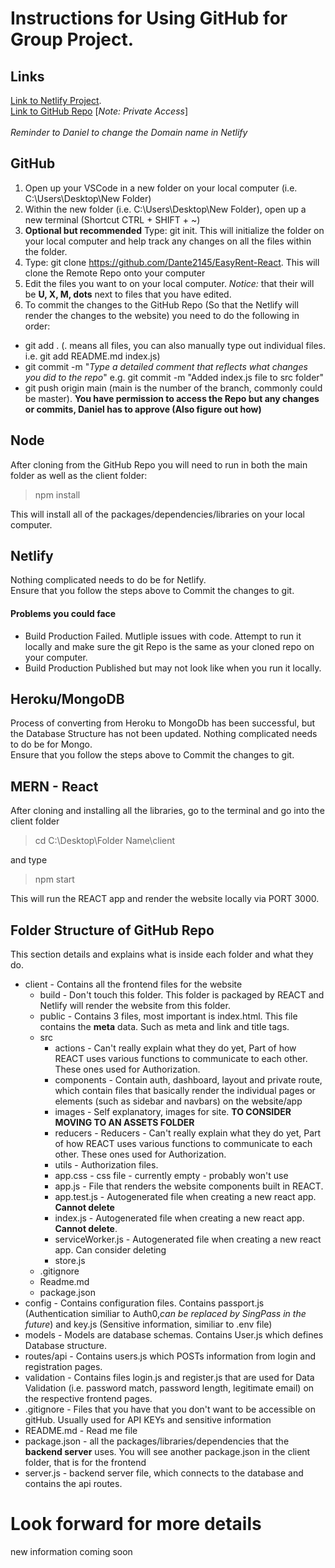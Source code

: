 # Instructions for Using GitHub for Group Project. <br>
## Links
[Link to Netlify Project](https://darling-longma-e101b4.netlify.app/dashboard).<br>
[Link to GitHub Repo](https://github.com/Dante2145/EasyRent-React) [<em>Note: Private Access</em>]<br>
<br>
<em> Reminder to Daniel to change the Domain name in Netlify </em>

## GitHub
1. Open up your VSCode in a new folder on your local computer (i.e. C:\Users\Desktop\New Folder)
2. Within the new folder (i.e. C:\Users\Desktop\New Folder), open up a new terminal (Shortcut CTRL + SHIFT + ~)
3. <b>Optional but recommended</b> Type: git init. This will initialize the folder on your local computer and help track any changes on all the files within the folder. 
4. Type: git clone https://github.com/Dante2145/EasyRent-React. This will clone the Remote Repo onto your computer
5. Edit the files you want to on your local computer. <em> Notice: </em> that their will be <b>U, X, M, dots</b> next to files that you have edited.
6. To commit the changes to the GitHub Repo (So that the Netlify will render the changes to the website) you need to do the following in order:
* git add . (. means all files, you can also manually type out individual files. i.e. git add README.md index.js)
* git commit -m "<em>Type a detailed comment that reflects what changes you did to the repo</em>" e.g. git commit -m "Added index.js file to src folder"
* git push origin main (main is the number of the branch, commonly could be master).
<b>You have permission to access the Repo but any changes or commits, Daniel has to approve (Also figure out how)</b>


## Node 
After cloning from the GitHub Repo you will need to run in both the main folder as well as the client folder: 
> npm install

This will install all of the packages/dependencies/libraries on your local computer.

## Netlify
Nothing complicated needs to do be for Netlify. <br>
Ensure that you follow the steps above to Commit the changes to git. <br>

#### Problems you could face
* Build Production Failed. Mutliple issues with code. Attempt to run it locally and make sure the git Repo is the same as your cloned repo on your computer.
* Build Production Published but may not look like when you run it locally. 

## Heroku/MongoDB
Process of converting from Heroku to MongoDb has been successful, but the Database Structure has not been updated.
Nothing complicated needs to do be for Mongo. <br>
Ensure that you follow the steps above to Commit the changes to git. <br>

## MERN - React
After cloning and installing all the libraries, go to the terminal and go into the client folder
> cd C:\Desktop\Folder Name\client

and type

> npm start

This will run the REACT app and render the website locally via PORT 3000. 

## Folder Structure of GitHub Repo
This section details and explains what is inside each folder and what they do. <br>
* client - Contains all the frontend files for the website
    *  build - Don't touch this folder. This folder is packaged by REACT and Netlify will render the website from this folder.
    *  public - Contains 3 files, most important is index.html. This file contains the <b>meta</b> data. Such as meta and link and title tags. 
    *  src
        *  actions - Can't really explain what they do yet, Part of how REACT uses various functions to communicate to each other. These ones used for Authorization.
        *  components - Contain auth, dashboard, layout and private route, which contain files that basically render the individual pages or elements (such as sidebar and navbars) on the website/app
        *  images - Self explanatory, images for site. <b> TO CONSIDER MOVING TO AN ASSETS FOLDER</b>
        *  reducers - Reducers - Can't really explain what they do yet, Part of how REACT uses various functions to communicate to each other. These ones used for Authorization.
        *  utils - Authorization files.
        *  app.css - css file - currently empty - probably won't use
        *  app.js - File that renders the website components built in REACT.
        *  app.test.js - Autogenerated file when creating a new react app. <b>Cannot delete</b>
        *  index.js - Autogenerated file when creating a new react app. <b>Cannot delete</b>.
        *  serviceWorker.js - Autogenerated file when creating a new react app. Can consider deleting
        *  store.js
    *  .gitignore
    *  Readme.md
    *  package.json
* config - Contains configuration files. Contains passport.js (Authentication similiar to Auth0,<em>can be replaced by SingPass in the future</em>) and key.js (Sensitive information, similiar to .env file)
* models - Models are database schemas. Contains User.js which defines Database structure.
* routes/api - Contains users.js which POSTs information from login and registration pages.
* validation - Contains files login.js and register.js that are used for Data Validation (i.e. password match, password length, legitimate email)  on the respective frontend pages.
* .gitignore - Files that you have that you don't want to be accessible on gitHub. Usually used for API KEYs and sensitive information
* README.md - Read me file
* package.json - all the packages/libraries/dependencies that the <b>backend server</b> uses. You will see another package.json in the client folder, that is for the frontend
* server.js - backend server file, which connects to the database and contains the api routes.

#  Look forward for more details
new information coming soon
